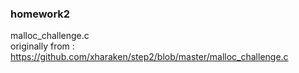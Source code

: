 ### homework2

malloc_challenge.c  
originally from : https://github.com/xharaken/step2/blob/master/malloc_challenge.c
